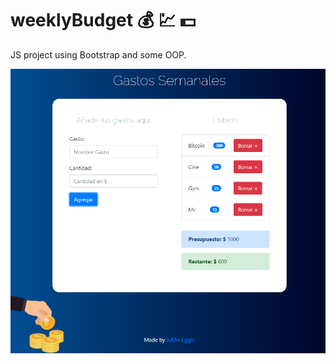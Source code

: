 # weeklyBudget :moneybag: :chart: :dollar:
JS project using Bootstrap and some OOP.

![Website look](/Screenshot_1.png)
